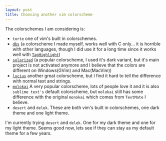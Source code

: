 ```yaml
---
layout: post
title: Choosing another vim colorscheme
---
```



The colorschemes I am considering is:

- `torte` one of vim's built in colorschemes.
- [`dbs`](https://github.com/ShengYun/vim-colorscheme-dbs) (a colorscheme I made myself, works well with C only... it is horrible with other languages, though I did use it for a long time since it works well with [`TagHighlight`](http://www.cgtk.co.uk/vim-scripts/taghighlight))
- [`solarized`](http://ethanschoonover.com/solarized) (a popular colorscheme, I used it's dark variant, but it's main project is not activated anymore and I believe that the colors are different on Windows(GVim) and Mac(MacVim))
- [`lucius`](https://github.com/jonathanfilip/vim-lucius) another great colorscheme, but I find it hard to tell the difference with normal text and strings.
- [`molokai`](https://github.com/tomasr/molokai) A very popular colorscheme, lots of people love it and it is also `sublime text's` default colorscheme, but `molokai` still has some difference with the original `monokai` which comes from `TextMate` I believe.
- `desert` and `delek`. These are both vim's built in colorschemes, one dark theme and one light theme.

I'm currently trying `desert` and `delek`. One for my dark theme and one for my light theme. Seems good now, lets see if they can stay as my default theme for a few years.



